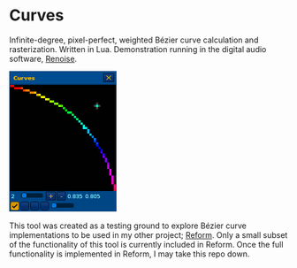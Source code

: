 # Curves

Infinite-degree, pixel-perfect, weighted Bézier curve calculation and rasterization. Written in Lua. Demonstration running in the digital audio software, [Renoise](https://www.renoise.com/products/renoise).

![Curves Demo](Artwork/curves-demo.apng)

This tool was created as a testing ground to explore Bézier curve implementations to be used in my other project; [Reform](https://www.github.com/m-o-marmalade/reform). Only a small subset of the functionality of this tool is currently included in Reform. Once the full functionality is implemented in Reform, I may take this repo down.
